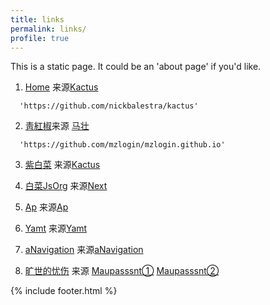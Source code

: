 ```yaml
---
title: links
permalink: links/
profile: true
---
```


This is a static page. It could be an 'about page' if you'd like.

1. [Home](https://github.com/chirenduomeng) 来源[Kactus](https://github.com/nickbalestra/kactus)  
```
  'https://github.com/nickbalestra/kactus'
```

2. [靑紅椒](https://qinghongjiao.com/)来源 [马壮](https://github.com/mzlogin/mzlogin.github.io)  

```
  'https://github.com/mzlogin/mzlogin.github.io'
```

3. [紫白菜](https://zibaicai.com/) 来源[Kactus](https://github.com/nickbalestra/kactus)  

4. [白菜JsOrg](https://baicai.js.org/) 来源[Next](https://github.com/simpleyyt/jekyll-theme-next)  

5. [Ap](https://chirenduomeng.github.io/ap/) 来源[Ap](https://github.com/kssim/ap)

6. [Yamt](https://chirenduomeng.github.io/yamt/) 来源[Yamt](https://github.com/kssim/yamt)

7. [aNavigation](https://chirenduomeng.github.io/aNavigation/) 来源[aNavigation](https://github.com/Jackie1123/aNavigation)

8. [旷世的忧伤](https://github.com/chirenduomeng) 来源
   [Maupasssnt①](https://github.com/alafighting/maupassant-jekyll/)
   [Maupasssnt②](https://github.com/imkarl/maupassant-jekyll)


{% include footer.html %}
